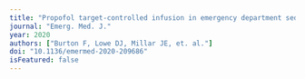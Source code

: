 ```yaml
---
title: "Propofol target-controlled infusion in emergency department sedation (Pro-TEDS): a multicentre, single-arm feasibility study."
journal: "Emerg. Med. J."
year: 2020
authors: ["Burton F, Lowe DJ, Millar JE, et. al."]
doi: "10.1136/emermed-2020-209686"
isFeatured: false
---
```

